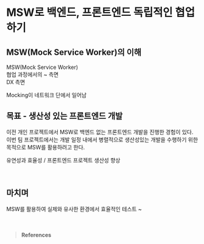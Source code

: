 # MSW로 백엔드, 프론트엔드 독립적인 협업하기 

## MSW(Mock Service Worker)의 이해 
MSW(Mock Service Worker)  
협업 과정에서의 ~ 측면  
DX 측면 

Mocking이 네트워크 단에서 일어남 

## 목표 - 생산성 있는 프론트엔드 개발 
이전 개인 프로젝트에서 MSW로 백엔드 없는 프론트엔드 개발을 진행한 경험이 있다.  
이번 팀 프로젝트에서는 개발 일정 내에서 병렬적으로 생산성있는 개발을 수행하기 위한 목적으로 MSW를 활용하려고 한다. 

유연성과 효율성 / 프론트엔드 프로젝트 생산성 향상 

<br/>

## 마치며
MSW를 활용하여 실제와 유사한 환경에서 효율적인 테스트 ~


<br/>

> #### References  
> 
